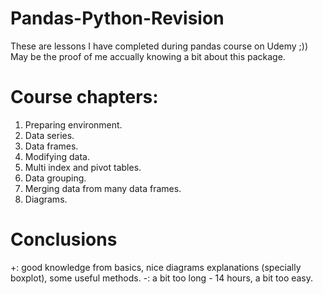 # Pandas-Python-Revision
These are lessons I have completed during pandas course on Udemy ;))
May be the proof of me accually knowing a bit about this package.
# Course chapters:
1. Preparing environment.
2. Data series.
3. Data frames.
4. Modifying data.
5. Multi index and pivot tables.
6. Data grouping.
7. Merging data from many data frames.
8. Diagrams.
# Conclusions
+:
good knowledge from basics,
nice diagrams explanations (specially boxplot),
some useful methods.
-:
a bit too long - 14 hours,
a bit too easy.
